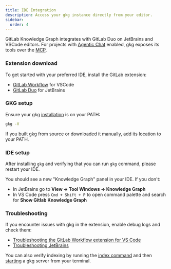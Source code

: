 ```yaml
---
title: IDE Integration
description: Access your gkg instance directly from your editor.
sidebar:
  order: 4
---
```


GitLab Knowledge Graph integrates with GitLab Duo on JetBrains and VSCode editors. For projects
with [Agentic Chat](https://docs.gitlab.com/user/gitlab_duo_chat/agentic_chat/) enabled,
gkg exposes its tools over the [MCP](https://modelcontextprotocol.io/).

### Extension download

To get started with your preferred IDE, install the GitLab extension:

- [GitLab Workflow](https://marketplace.visualstudio.com/items?itemName=GitLab.gitlab-workflow) for VSCode
- [GitLab Duo](https://plugins.jetbrains.com/plugin/22325-gitlab-duo) for JetBrains

### GKG setup

Ensure your gkg [installation](/getting-started/install) is on your PATH:

```bash
gkg -V
```

If you built gkg from source or downloaded it manually, add its location to your PATH.

### IDE setup

After installing `gkg` and verifying that you can run `gkg` command, please restart your IDE.

You should see a new "Knowledge Graph" panel in your IDE. If you don't:

- In JetBrains go to **View -> Tool Windows -> Knowledge Graph**
- In VS Code press `Cmd + Shift + P` to open command palette and search for **Show Gitlab Knowledge Graph**

### Troubleshooting

If you encounter issues with gkg in the extension, enable debug logs and check them:

- [Troubleshooting the GitLab Workflow extension for VS Code](https://docs.gitlab.com/editor_extensions/visual_studio_code/troubleshooting/)
- [Troubleshooting JetBrains](https://docs.gitlab.com/editor_extensions/jetbrains_ide/jetbrains_troubleshooting/)

You can also verify indexing by running the [index command](/cli/index-cmd) and then [starting](/cli/server) a gkg server from your terminal.
